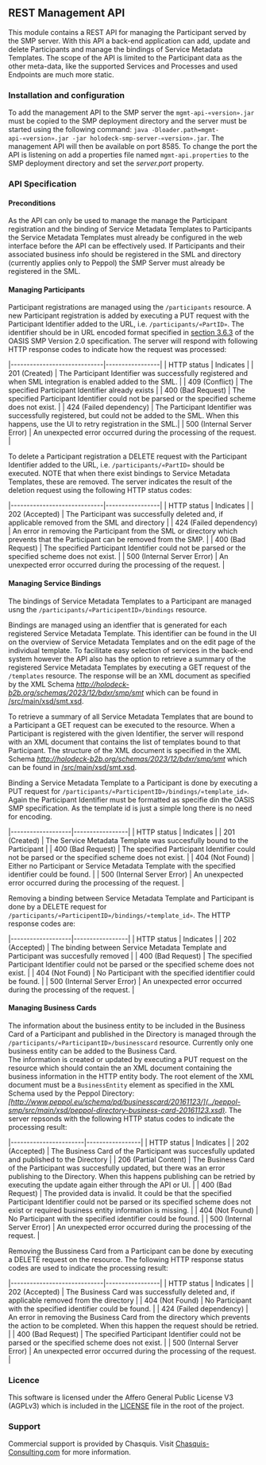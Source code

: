 ## REST Management API
This module contains a REST API for managing the Participant served by the SMP server. With this API a back-end application can add, update and delete Participants and manage the bindings of Service Metadata Templates. The scope of the API is limited to the Participant data as the other  meta-data, like the supported Services and Processes and used Endpoints are much more static. 

### Installation and configuration
To add the management API to the SMP server the `mgmt-api-«version».jar` must be copied to the SMP deployment directory and the server must be started using the following command: `java -Dloader.path=mgmt-api-«version».jar -jar holodeck-smp-server-«version».jar`. The management API will then be available on port 8585. To change the port the API is listening on add a properties file named `mgmt-api.properties` to the SMP deployment directory and set the _server.port_ property.

### API Specification
#### Preconditions
As the API can only be used to manage the manage the Participant registration and the binding of Service Metadata Templates to Participants the Service Metadata Templates must already be configured in the web interface before the API can be effectively used. 
If Participants and their associated business info should be registered in the SML and directory (currently applies only to Peppol) the SMP Server must already be registered in the SML. 

#### Managing Participants
Participant registrations are managed using the `/participants` resource. 
A new Participant registration is added by executing a PUT request with the Participant Identifier added to the URL, i.e. `/participants/«PartID»`. The identifier should be in URL encoded format specified in [section 3.6.3](https://docs.oasis-open.org/bdxr/bdx-smp/v2.0/os/bdx-smp-v2.0-os.html#_Toc62566898) of the OASIS SMP Version 2.0 specification.
The server will respond with following HTTP response codes to indicate how the request was processed:

|-----------------------------|-----------------|
| HTTP status                 | Indicates       |
| 201 (Created)               | The Participant Identifier was successfully registered and when SML integration is enabled added to the SML. | 
| 409 (Conflict)              | The specified Participant Identifier already exists |
| 400 (Bad Request)           | The specified Participant Identifier could not be parsed or the specified scheme does not exist. |
| 424 (Failed dependency)     | The Participant Identifier was successfully registered, but could not be added to the SML. When this happens, use the UI to retry registration in the SML.|
| 500 (Internal Server Error) | An unexpected error occurred during the processing of the request. | 

To delete a Participant registration a DELETE request with the Participant Identifier added to the URL, i.e. `/participants/«PartID»` should be executed. NOTE that when there exist bindings to Service Metadata Templates, these are removed. The server indicates the result of the deletion request using the following HTTP status codes:

|-----------------------------|-----------------|
| HTTP status                 | Indicates       |
| 202 (Accepted)              | The Participant was successfully deleted and, if applicable removed from the SML and directory |
| 424 (Failed dependency)     | An error in removing the Participant from the SML or directory which prevents that the Participant can be removed from the SMP. | 
| 400 (Bad Request)           | The specified Participant Identifier could not be parsed or the specified scheme does not exist. |
| 500 (Internal Server Error) | An unexpected error occurred during the processing of the request. | 

#### Managing Service Bindings
The bindings of Service Metadata Templates to a Participant are managed usng the `/participants/«ParticipentID»/bindings` resource.   

Bindings are managed using an identfier that is generated for each registered Service Metadata Template. This identifier can be found in the UI on the overview of Service Metadata Templates and on the edit page of the individual template. To facilitate easy selection of services in the back-end system however the API also has the option to retrieve a summary of the registered Service Metadata Templates by executing a GET request of the `/templates` resource. The response will be an XML document as specified by the XML Schema _http://holodeck-b2b.org/schemas/2023/12/bdxr/smp/smt_ which can be found in [/src/main/xsd/smt.xsd](/src/main/xsd/smt.xsd).

To retrieve a summary of all Service Metadata Templates that are bound to a Participant a GET request can be executed to the resource. When a Participant is registered with the given Identifier, the server will respond with an XML document that contains the list of templates bound to that Participant. The structure of the XML document is specified in the XML Schema _http://holodeck-b2b.org/schemas/2023/12/bdxr/smp/smt_ which can be found in [/src/main/xsd/smt.xsd](/src/main/xsd/smt.xsd).

Binding a Service Metadata Template to a Participant is done by executing a PUT request for `/participants/«ParticipentID»/bindings/«template_id»`. Again the Participant Identifier must be formatted as specifie din the OASIS SMP specification. As the template id is just a simple long there is no need for encoding. 

|-------------------|-----------------|
| HTTP status       | Indicates       |
| 201 (Created)     | The Service Metadata Template was succesfully bound to the Participant | 
| 400 (Bad Request) | The specified Participant Identifier could not be parsed or the specified scheme does not exist. |
| 404 (Not Found)   | Either no Participant or Service Metadata Template with the specified identifier could be found. |
| 500 (Internal Server Error) | An unexpected error occurred during the processing of the request. |

Removing a binding between Service Metadata Template and Participant is done by a DELETE request for `/participants/«ParticipentID»/bindings/«template_id»`. The HTTP response codes are:

|-------------------|-----------------|
| HTTP status       | Indicates       |
| 202 (Accepted)    | The binding between Service Metadata Template and Participant was succesfully removed | 
| 400 (Bad Request) | The specified Participant Identifier could not be parsed or the specified scheme does not exist. |
| 404 (Not Found)   | No Participant with the specified identifier could be found. |
| 500 (Internal Server Error) | An unexpected error occurred during the processing of the request. |

#### Managing Business Cards
The information about the business entity to be included in the Business Card of a Participant and published in the Directory is managed through the `/participants/«ParticipantID»/businesscard` resource. Currently only one business entity can be added to the Business Card.  
The information is created or updated by executing a PUT request on the resource which should contain the an XML document containing the business information in the HTTP entity body. The root element of the XML document must be a `BusinessEntity` element as specified in the XML Schema used by the Peppol Directory: _[http://www.peppol.eu/schema/pd/businesscard/20161123/](../peppol-smp/src/main/xsd/peppol-directory-business-card-20161123.xsd)_. The server repsonds with the following HTTP status codes to indicate the processing result:

|-----------------------|-----------------|
| HTTP status           | Indicates       |
| 202 (Accepted)        | The Business Card of the Participant was succesfully updated and published to the Directory | 
| 206 (Partial Content) | The Business Card of the Participant was succesfully updated, but there was an error publishing to the Directory. When this happens publishing can be retried by executing the update again either through the API or UI. | 
| 400 (Bad Request)     | The provided data is invalid. It could be that the specified Participant Identifier could not be parsed or its specified scheme does not exist or required business entity information is missing. |
| 404 (Not Found)       | No Participant with the specified identifier could be found. |
| 500 (Internal Server Error) | An unexpected error occurred during the processing of the request. |

Removing the Bussiness Card from a Participant can be done by executing a DELETE request on the resource. The following HTTP response status codes are used to indicate the processing result:

|-----------------------------|-----------------|
| HTTP status                 | Indicates       |
| 202 (Accepted)              | The Business Card was successfully deleted and, if applicable removed from the directory |
| 404 (Not Found)             | No Participant with the specified identifier could be found. |
| 424 (Failed dependency)     | An error in removing the Business Card from the directory which prevents the action to be completed. When this happen the request should be retried. | 
| 400 (Bad Request)           | The specified Participant Identifier could not be parsed or the specified scheme does not exist. |
| 500 (Internal Server Error) | An unexpected error occurred during the processing of the request. | 

### Licence
This software is licensed under the Affero General Public License V3 (AGPLv3) which is included in the [LICENSE](LICENSE) file in the root of the project.

### Support
Commercial support is provided by Chasquis. Visit [Chasquis-Consulting.com](http://chasquis-consulting.com/holodeck-b2b-support/) for more information.